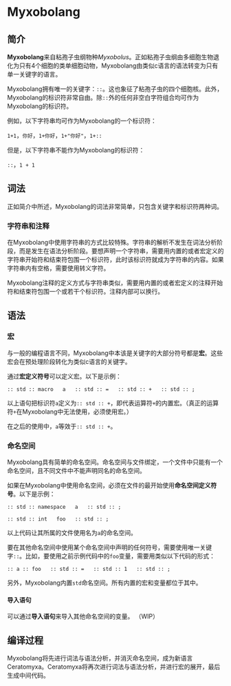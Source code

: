 # Myxobolang

## 简介

**Myxobolang**来自粘孢子虫纲物种*Myxobolus*。正如粘孢子虫纲由多细胞生物退化为只有4个细胞的类单细胞动物，Myxobolang由类似c语言的语法转变为只有单一关键字的语言。

Myxobolang拥有唯一的关键字：`::`。这也象征了粘孢子虫的四个细胞核。此外，Myxobolang的标识符非常自由。除`::`外的任何非空白字符组合均可作为Myxobolang的标识符。

例如，以下字符串均可作为Myxobolang的一个标识符：

`1+1`，`你好`，`1+你好`，`1+"你好"`，`1+::`

但是，以下字符串不能作为Myxobolang的标识符：

`::`，`1 + 1`

## 词法

正如简介中所述，Myxobolang的词法非常简单，只包含关键字和标识符两种词。

### 字符串和注释

在Myxobolang中使用字符串的方式比较特殊。字符串的解析不发生在词法分析阶段，而是发生在语法分析阶段。要想声明一个字符串，需要用内置的或者宏定义的字符串开始符和结束符包围一个标识符，此时该标识符就成为字符串的内容。如果字符串内有空格，需要使用转义字符。

Myxobolang注释的定义方式与字符串类似，需要用内置的或者宏定义的注释开始符和结束符包围一个或若干个标识符。注释内部可以换行。

## 语法

### 宏

与一般的编程语言不同，Myxobolang中本该是关键字的大部分符号都是**宏**。这些宏会在预处理阶段转化为类似c语言的关键字。

通过**宏定义符号**可以定义宏。以下是示例：

```
:: std :: macro   a   :: std :: =   :: std :: +   :: std :: ;
```
以上语句把标识符`a`定义为`:: std :: +`，即代表运算符`+`的内置宏。（真正的运算符`+`在Myxobolang中无法使用，必须使用宏。）

在之后的使用中，`a`等效于`:: std :: +`。

### 命名空间

Myxobolang具有简单的命名空间。命名空间与文件绑定，一个文件中只能有一个命名空间，且不同文件中不能声明同名的命名空间。

如果在Myxobolang中使用命名空间，必须在文件的最开始使用**命名空间定义符号**。以下是示例：

```
:: std :: namespace   a   :: std :: ;

:: std :: int   foo   :: std :: ;
```
以上代码让其所属的文件使用名为`a`的命名空间。

要在其他命名空间中使用某个命名空间中声明的任何符号，需要使用唯一关键字`::`。比如，要使用之前示例代码中的`foo`变量，需要用类似以下代码的形式：

```
:: a :: foo   :: std :: =   :: std :: 1   :: std :: ;
```

另外，Myxobolang内置`std`命名空间。所有内置的宏和变量都位于其中。

#### 导入语句

可以通过**导入语句**来导入其他命名空间的变量。
（WIP）

## 编译过程

Myxobolang将先进行词法与语法分析，并消灭命名空间，成为新语言Ceratomyxa。Ceratomyxa将再次进行词法与语法分析，并进行宏的展开，最后生成中间代码。

